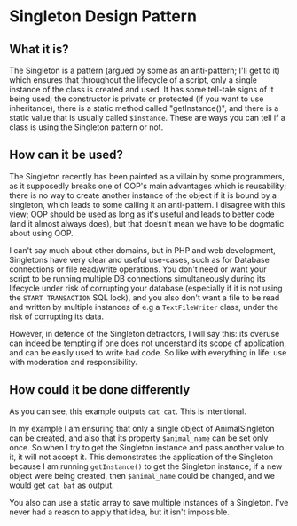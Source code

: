 # Singleton Design Pattern

## What it is?

The Singleton is a pattern (argued by some as an anti-pattern; I'll get to it) which ensures that throughout the lifecycle of a script, only a single instance of the class is created and used. It has some tell-tale signs of it being used; the constructor is private or protected (if you want to use inheritance), there is a static method called "getInstance()", and there is a static value that is usually called `$instance`. These are ways you can tell if a class is using the Singleton pattern or not.

## How can it be used?

The Singleton recently has been painted as a villain by some programmers, as it supposedly breaks one of OOP's main advantages which is reusability; there is no way to create another instance of the object if it is bound by a singleton, which leads to some calling it an anti-pattern. I disagree with this view; OOP should be used as long as it's useful and leads to better code (and it almost always does), but that doesn't mean we have to be dogmatic about using OOP.

I can't say much about other domains, but in PHP and web development, Singletons have very clear and useful use-cases, such as for Database connections or file read/write operations. You don't need or want your script to be running multiple DB connections simultaneously during its lifecycle under risk of corrupting your database (especially if it is not using the `START TRANSACTION` SQL lock), and you also don't want a file to be read and written by multiple instances of e.g a `TextFileWriter` class, under the risk of corrupting its data.

However, in defence of the Singleton detractors, I will say this: its overuse can indeed be tempting if one does not understand its scope of application, and can be easily used to write bad code. So like with everything in life: use with moderation and responsibility.

## How could it be done differently

As you can see, this example outputs `cat cat`. This is intentional.

In my example I am ensuring that only a single object of AnimalSingleton can be created, and also that its property `$animal_name` can be set only once. So when I try to get the Singleton instance and pass another value to it, it will not accept it. This demonstrates the application of the Singleton because I am running `getInstance()` to get the Singleton instance; if a new object were being created, then `$animal_name` could be changed, and we would get `cat bat` as output.

You also can use a static array to save multiple instances of a Singleton. I've never had a reason to apply that idea, but it isn't impossible.